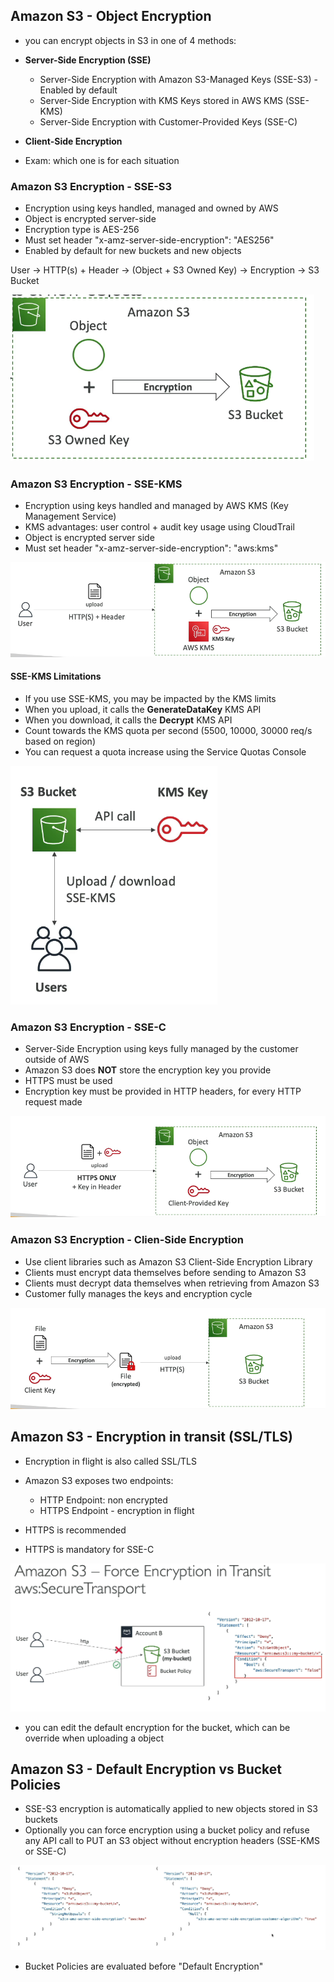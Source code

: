 ## Amazon S3 - Object Encryption

- you can encrypt objects in S3 in one of 4 methods:

- **Server-Side Encryption (SSE)**
  - Server-Side Encryption with Amazon S3-Managed Keys (SSE-S3) - Enabled by default
  - Server-Side Encryption with KMS Keys stored in AWS KMS (SSE-KMS)
  - Server-Side Encryption with Customer-Provided Keys (SSE-C)
- **Client-Side Encryption**

- Exam: which one is for each situation

### Amazon S3 Encryption - SSE-S3

- Encryption using keys handled, managed and owned by AWS
- Object is encrypted server-side
- Encryption type is AES-256
- Must set header "x-amz-server-side-encryption": "AES256"
- Enabled by default for new buckets and new objects

User -> HTTP(s) + Header -> (Object + S3 Owned Key) -> Encryption -> S3 Bucket

![Amazon S3 Encryption - SSE-S3](image.png)

### Amazon S3 Encryption - SSE-KMS

- Encryption using keys handled and managed by AWS KMS (Key Management Service)
- KMS advantages: user control + audit key usage using CloudTrail
- Object is encrypted server side
- Must set header "x-amz-server-side-encryption": "aws:kms"

![Amazon S3 Encryption - SSE-KMS](image-1.png)

#### SSE-KMS Limitations

- If you use SSE-KMS, you may be impacted by the KMS limits
- When you upload, it calls the **GenerateDataKey** KMS API
- When you download, it calls the **Decrypt** KMS API
- Count towards the KMS quota per second (5500, 10000, 30000 req/s based on region)
- You can request a quota increase using the Service Quotas Console

![SS-KMS API Calls](image-2.png)

### Amazon S3 Encryption - SSE-C

- Server-Side Encryption using keys fully managed by the customer outside of AWS
- Amazon S3 does **NOT** store the encryption key you provide
- HTTPS must be used
- Encryption key must be provided in HTTP headers, for every HTTP request made

![Amazon S3 Encryption - SSE-C](image-3.png)

### Amazon S3 Encryption - Clien-Side Encryption

- Use client libraries such as Amazon S3 Client-Side Encryption Library
- Clients must encrypt data themselves before sending to Amazon S3
- Clients must decrypt data themselves when retrieving from Amazon S3
- Customer fully manages the keys and encryption cycle

![Amazon S3 Encryption - Client-Side Encryption](image-4.png)

## Amazon S3 - Encryption in transit (SSL/TLS)

- Encryption in flight is also called SSL/TLS
- Amazon S3 exposes two endpoints:

  - HTTP Endpoint: non encrypted
  - HTTPS Endpoint - encryption in flight

- HTTPS is recommended
- HTTPS is mandatory for SSE-C

![Amazon S3 - Force HTTPS](image-5.png)

- you can edit the default encryption for the bucket, which can be override when uploading a object

## Amazon S3 - Default Encryption vs Bucket Policies

- SSE-S3 encryption is automatically applied to new objects stored in S3 buckets
- Optionally you can force encryption using a bucket policy and refuse any API call to PUT an S3 object without encryption headers (SSE-KMS or SSE-C)

![Bucket Policies for enforcing Encryption](image-6.png)

- Bucket Policies are evaluated before "Default Encryption"
